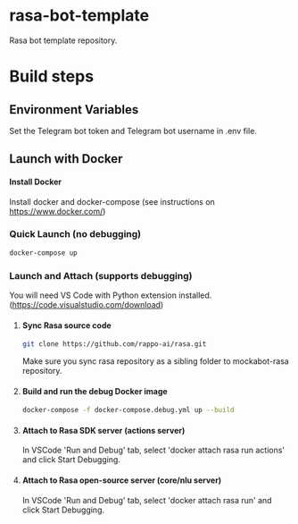 # rasa-bot-template
Rasa bot template repository.

# Build steps

## Environment Variables

Set the Telegram bot token and Telegram bot username in .env file.

## Launch with Docker

#### Install Docker
Install docker and docker-compose (see instructions on https://www.docker.com/)

### Quick Launch (no debugging)

```bash
docker-compose up
```

### Launch and Attach (supports debugging)

You will need VS Code with Python extension installed. (https://code.visualstudio.com/download)

1.  #### Sync Rasa source code
    ```bash
    git clone https://github.com/rappo-ai/rasa.git
    ```
    Make sure you sync rasa repository as a sibling folder to mockabot-rasa repository.

1.  #### Build and run the debug Docker image
    ```bash
    docker-compose -f docker-compose.debug.yml up --build
    ```

1.  #### Attach to Rasa SDK server (actions server)
    In VSCode 'Run and Debug' tab, select 'docker attach rasa run actions' and click Start Debugging.

1.  #### Attach to Rasa open-source server (core/nlu server)
    In VSCode 'Run and Debug' tab, select 'docker attach rasa run' and click Start Debugging.
